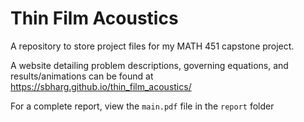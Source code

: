 # Thin Film Acoustics
A repository to store project files for my MATH 451 capstone project. 

A website detailing problem descriptions, governing equations, and results/animations can be found at https://sbharg.github.io/thin_film_acoustics/

For a complete report, view the `main.pdf` file in the `report` folder
